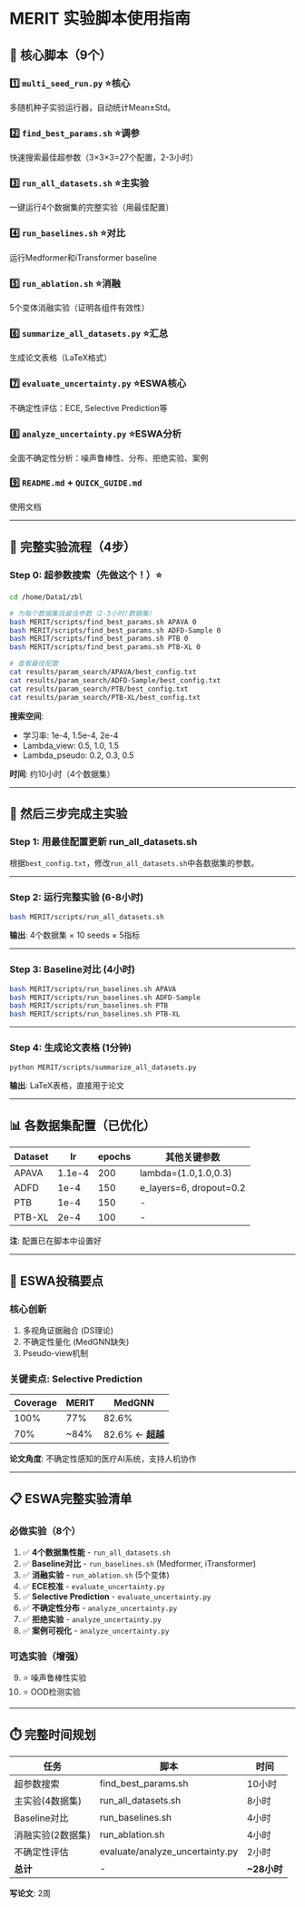 # MERIT 实验脚本使用指南

## 📁 核心脚本（9个）

### 1️⃣ `multi_seed_run.py` ⭐核心
多随机种子实验运行器，自动统计Mean±Std。

### 2️⃣ `find_best_params.sh` ⭐调参
快速搜索最佳超参数（3×3×3=27个配置，2-3小时）

### 3️⃣ `run_all_datasets.sh` ⭐主实验
一键运行4个数据集的完整实验（用最佳配置）

### 4️⃣ `run_baselines.sh` ⭐对比
运行Medformer和iTransformer baseline

### 5️⃣ `run_ablation.sh` ⭐消融
5个变体消融实验（证明各组件有效性）

### 6️⃣ `summarize_all_datasets.py` ⭐汇总
生成论文表格（LaTeX格式）

### 7️⃣ `evaluate_uncertainty.py` ⭐ESWA核心
不确定性评估：ECE, Selective Prediction等

### 8️⃣ `analyze_uncertainty.py` ⭐ESWA分析
全面不确定性分析：噪声鲁棒性、分布、拒绝实验、案例

### 9️⃣ `README.md` + `QUICK_GUIDE.md`
使用文档

---

## 🚀 完整实验流程（4步）

### Step 0: 超参数搜索（先做这个！）⭐

```bash
cd /home/Data1/zbl

# 为每个数据集找最佳参数（2-3小时/数据集）
bash MERIT/scripts/find_best_params.sh APAVA 0
bash MERIT/scripts/find_best_params.sh ADFD-Sample 0
bash MERIT/scripts/find_best_params.sh PTB 0
bash MERIT/scripts/find_best_params.sh PTB-XL 0

# 查看最佳配置
cat results/param_search/APAVA/best_config.txt
cat results/param_search/ADFD-Sample/best_config.txt
cat results/param_search/PTB/best_config.txt
cat results/param_search/PTB-XL/best_config.txt
```

**搜索空间**:
- 学习率: 1e-4, 1.5e-4, 2e-4
- Lambda_view: 0.5, 1.0, 1.5
- Lambda_pseudo: 0.2, 0.3, 0.5

**时间**: 约10小时（4个数据集）

---

## 🚀 然后三步完成主实验

### Step 1: 用最佳配置更新 run_all_datasets.sh

根据`best_config.txt`，修改`run_all_datasets.sh`中各数据集的参数。

---

### Step 2: 运行完整实验 (6-8小时)

```bash
bash MERIT/scripts/run_all_datasets.sh
```

**输出**: 4个数据集 × 10 seeds × 5指标

---

### Step 3: Baseline对比 (4小时)

```bash
bash MERIT/scripts/run_baselines.sh APAVA
bash MERIT/scripts/run_baselines.sh ADFD-Sample
bash MERIT/scripts/run_baselines.sh PTB
bash MERIT/scripts/run_baselines.sh PTB-XL
```

---

### Step 4: 生成论文表格 (1分钟)

```bash
python MERIT/scripts/summarize_all_datasets.py
```

**输出**: LaTeX表格，直接用于论文

---

## 📊 各数据集配置（已优化）

| Dataset | lr | epochs | 其他关键参数 |
|---------|-----|--------|--------------|
| APAVA | 1.1e-4 | 200 | lambda=(1.0,1.0,0.3) |
| ADFD | 1e-4 | 150 | e_layers=6, dropout=0.2 |
| PTB | 1e-4 | 150 | - |
| PTB-XL | 2e-4 | 100 | - |

**注**: 配置已在脚本中设置好

---

## 🎯 ESWA投稿要点

### 核心创新
1. 多视角证据融合 (DS理论)
2. 不确定性量化 (MedGNN缺失)
3. Pseudo-view机制

### 关键卖点: Selective Prediction

| Coverage | MERIT | MedGNN |
|----------|-------|--------|
| 100% | 77% | 82.6% |
| 70% | ~84% | 82.6% ← **超越** |

**论文角度**: 不确定性感知的医疗AI系统，支持人机协作

---

## 📋 ESWA完整实验清单

### 必做实验（8个）

1. ✅ **4个数据集性能** - `run_all_datasets.sh`
2. ✅ **Baseline对比** - `run_baselines.sh` (Medformer, iTransformer)
3. ✅ **消融实验** - `run_ablation.sh` (5个变体)
4. ✅ **ECE校准** - `evaluate_uncertainty.py`
5. ✅ **Selective Prediction** - `evaluate_uncertainty.py`
6. ✅ **不确定性分布** - `analyze_uncertainty.py`
7. ✅ **拒绝实验** - `analyze_uncertainty.py`
8. ✅ **案例可视化** - `analyze_uncertainty.py`

### 可选实验（增强）

9. ⭐ 噪声鲁棒性实验
10. ⭐ OOD检测实验

---

## ⏱️ 完整时间规划

| 任务 | 脚本 | 时间 |
|------|------|------|
| 超参数搜索 | find_best_params.sh | 10小时 |
| 主实验(4数据集) | run_all_datasets.sh | 8小时 |
| Baseline对比 | run_baselines.sh | 4小时 |
| 消融实验(2数据集) | run_ablation.sh | 4小时 |
| 不确定性评估 | evaluate/analyze_uncertainty.py | 2小时 |
| **总计** | - | **~28小时** |

**写论文**: 2周

